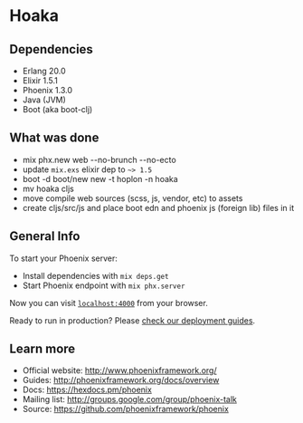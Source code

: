 # Hoaka

## Dependencies

  * Erlang 20.0
  * Elixir 1.5.1
  * Phoenix 1.3.0
  * Java (JVM)
  * Boot (aka boot-clj)

## What was done

  * mix phx.new web --no-brunch --no-ecto
  * update `mix.exs` elixir dep to `~> 1.5`
  * boot -d boot/new new -t hoplon -n hoaka
  * mv hoaka cljs
  * move compile web sources (scss, js, vendor, etc) to assets
  * create cljs/src/js and place boot edn and phoenix js (foreign lib) files in it

## General Info

To start your Phoenix server:

  * Install dependencies with `mix deps.get`
  * Start Phoenix endpoint with `mix phx.server`

Now you can visit [`localhost:4000`](http://localhost:4000) from your browser.

Ready to run in production? Please [check our deployment guides](http://www.phoenixframework.org/docs/deployment).

## Learn more

  * Official website: http://www.phoenixframework.org/
  * Guides: http://phoenixframework.org/docs/overview
  * Docs: https://hexdocs.pm/phoenix
  * Mailing list: http://groups.google.com/group/phoenix-talk
  * Source: https://github.com/phoenixframework/phoenix
